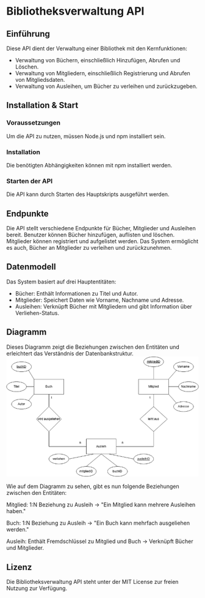 # Bibliotheksverwaltung API

## Einführung
Diese API dient der Verwaltung einer Bibliothek mit den Kernfunktionen:
- Verwaltung von Büchern, einschließlich Hinzufügen, Abrufen und Löschen.
- Verwaltung von Mitgliedern, einschließlich Registrierung und Abrufen von Mitgliedsdaten.
- Verwaltung von Ausleihen, um Bücher zu verleihen und zurückzugeben.

## Installation & Start
### Voraussetzungen
Um die API zu nutzen, müssen Node.js und npm installiert sein.

### Installation
Die benötigten Abhängigkeiten können mit npm installiert werden.

### Starten der API
Die API kann durch Starten des Hauptskripts ausgeführt werden.

## Endpunkte
Die API stellt verschiedene Endpunkte für Bücher, Mitglieder und Ausleihen bereit. Benutzer können Bücher hinzufügen, auflisten und löschen. Mitglieder können registriert und aufgelistet werden. Das System ermöglicht es auch, Bücher an Mitglieder zu verleihen und zurückzunehmen.

## Datenmodell
Das System basiert auf drei Hauptentitäten:
- Bücher: Enthält Informationen zu Titel und Autor.
- Mitglieder: Speichert Daten wie Vorname, Nachname und Adresse.
- Ausleihen: Verknüpft Bücher mit Mitgliedern und gibt Information über Verliehen-Status.

## Diagramm
Dieses Diagramm zeigt die Beziehungen zwischen den Entitäten und erleichtert das Verständnis der Datenbankstruktur.
![ER-Modell](Bibliotheksverwaltung.drawio.png)

Wie auf dem Diagramm zu sehen, gibt es nun folgende Beziehungen zwischen den Entitäten:

Mitglied:
1:N Beziehung zu Ausleih → "Ein Mitglied kann mehrere Ausleihen haben."

Buch:
1:N Beziehung zu Ausleih → "Ein Buch kann mehrfach ausgeliehen werden."

Ausleih:
Enthält Fremdschlüssel zu Mitglied und Buch → Verknüpft Bücher und Mitglieder.

## Lizenz
Die Bibliotheksverwaltung API steht unter der MIT License zur freien Nutzung zur Verfügung.